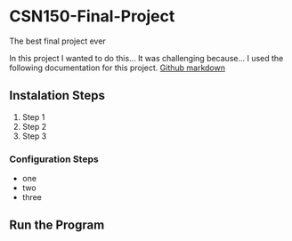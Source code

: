 # CSN150-Final-Project
The best final project ever

In this project I wanted to do this...
It was challenging because...
I used the following documentation for this project. 
[Github markdown](https://docs.github.com/en/get-started/writing-on-github/getting-started-with-writing-and-formatting-on-github/basic-writing-and-formatting-syntax#links)

## Instalation Steps
1. Step 1
2. Step 2
3. Step 3

### Configuration Steps
- one
- two
- three 

## Run the Program
